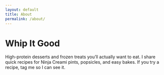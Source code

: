 ```yaml
---
layout: default
title: About
permalink: /about/
---
```


# Whip It Good

High-protein desserts and frozen treats you’ll actually want to eat. I share quick recipes for Ninja Creami pints, popsicles, and easy bakes. If you try a recipe, tag me so I can see it.
